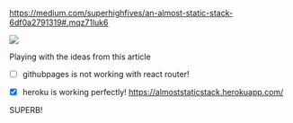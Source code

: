 https://medium.com/superhighfives/an-almost-static-stack-6df0a2791319#.mqz71luk6

<img src="https://cdn-images-1.medium.com/max/1600/1*2VkObOLVl99DwBfdfwdsAA.png"/>

Playing with the ideas from this article

- [ ] githubpages is not working with react router!
- [x] heroku is working perfectly! https://almoststaticstack.herokuapp.com/


SUPERB!
